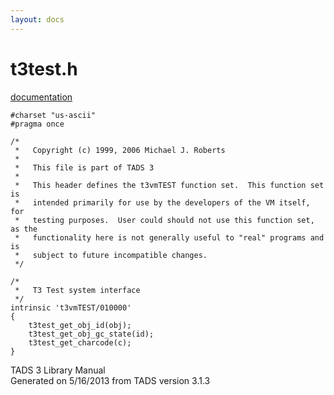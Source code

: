 ```yaml
---
layout: docs
---
```

# t3test.h

[documentation](../file/t3test.h.html)

    #charset "us-ascii"
    #pragma once

    /* 
     *   Copyright (c) 1999, 2006 Michael J. Roberts
     *   
     *   This file is part of TADS 3
     *   
     *   This header defines the t3vmTEST function set.  This function set is
     *   intended primarily for use by the developers of the VM itself, for
     *   testing purposes.  User could should not use this function set, as the
     *   functionality here is not generally useful to "real" programs and is
     *   subject to future incompatible changes.  
     */

    /* 
     *   T3 Test system interface 
     */
    intrinsic 't3vmTEST/010000'
    {
        t3test_get_obj_id(obj);
        t3test_get_obj_gc_state(id);
        t3test_get_charcode(c);
    }



TADS 3 Library Manual  
Generated on 5/16/2013 from TADS version 3.1.3


